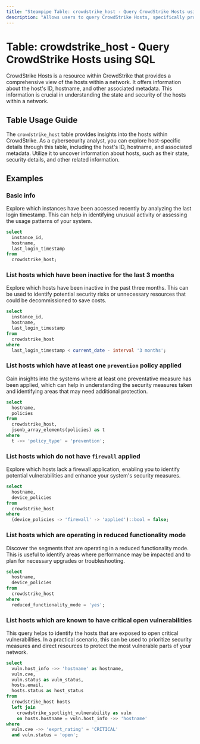 ```yaml
---
title: "Steampipe Table: crowdstrike_host - Query CrowdStrike Hosts using SQL"
description: "Allows users to query CrowdStrike Hosts, specifically providing details about the host's ID, hostname, and associated metadata."
---
```


# Table: crowdstrike_host - Query CrowdStrike Hosts using SQL

CrowdStrike Hosts is a resource within CrowdStrike that provides a comprehensive view of the hosts within a network. It offers information about the host's ID, hostname, and other associated metadata. This information is crucial in understanding the state and security of the hosts within a network.

## Table Usage Guide

The `crowdstrike_host` table provides insights into the hosts within CrowdStrike. As a cybersecurity analyst, you can explore host-specific details through this table, including the host's ID, hostname, and associated metadata. Utilize it to uncover information about hosts, such as their state, security details, and other related information.

## Examples

### Basic info
Explore which instances have been accessed recently by analyzing the last login timestamp. This can help in identifying unusual activity or assessing the usage patterns of your system.

```sql
select
  instance_id,
  hostname,
  last_login_timestamp
from
  crowdstrike_host;
```

### List hosts which have been inactive for the last 3 months
Explore which hosts have been inactive in the past three months. This can be used to identify potential security risks or unnecessary resources that could be decommissioned to save costs.

```sql
select
  instance_id,
  hostname,
  last_login_timestamp
from
  crowdstrike_host
where
  last_login_timestamp < current_date - interval '3 months';
```

### List hosts which have at least one `prevention` policy applied
Gain insights into the systems where at least one preventative measure has been applied, which can help in understanding the security measures taken and identifying areas that may need additional protection.

```sql
select
  hostname,
  policies
from
  crowdstrike_host,
  jsonb_array_elements(policies) as t
where
  t ->> 'policy_type' = 'prevention';
```

### List hosts which do not have `firewall` applied
Explore which hosts lack a firewall application, enabling you to identify potential vulnerabilities and enhance your system's security measures.

```sql
select
  hostname,
  device_policies
from
  crowdstrike_host
where
  (device_policies -> 'firewall' -> 'applied')::bool = false;
```

### List hosts which are operating in reduced functionality mode
Discover the segments that are operating in a reduced functionality mode. This is useful to identify areas where performance may be impacted and to plan for necessary upgrades or troubleshooting.

```sql
select
  hostname,
  device_policies
from
  crowdstrike_host
where
  reduced_functionality_mode = 'yes';
```

### List hosts which are known to have critical open vulnerabilities
This query helps to identify the hosts that are exposed to open critical vulnerabilities. In a practical scenario, this can be used to prioritize security measures and direct resources to protect the most vulnerable parts of your network.

```sql
select
  vuln.host_info ->> 'hostname' as hostname,
  vuln.cve,
  vuln.status as vuln_status,
  hosts.email,
  hosts.status as host_status
from
  crowdstrike_host hosts
  left join
    crowdstrike_spotlight_vulnerability as vuln
    on hosts.hostname = vuln.host_info ->> 'hostname'
where
  vuln.cve ->> 'exprt_rating' = 'CRITICAL'
  and vuln.status = 'open';
```